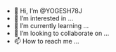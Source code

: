 - 👋 Hi, I’m @YOGESH78J
- 👀 I’m interested in ...
- 🌱 I’m currently learning ...
- 💞️ I’m looking to collaborate on ...
- 📫 How to reach me ...

<!---
YOGESH78J/YOGESH78J is a ✨ special ✨ repository because its `README.md` (this file) appears on your GitHub profile.
You can click the Preview link to take a look at your changes.
--->
